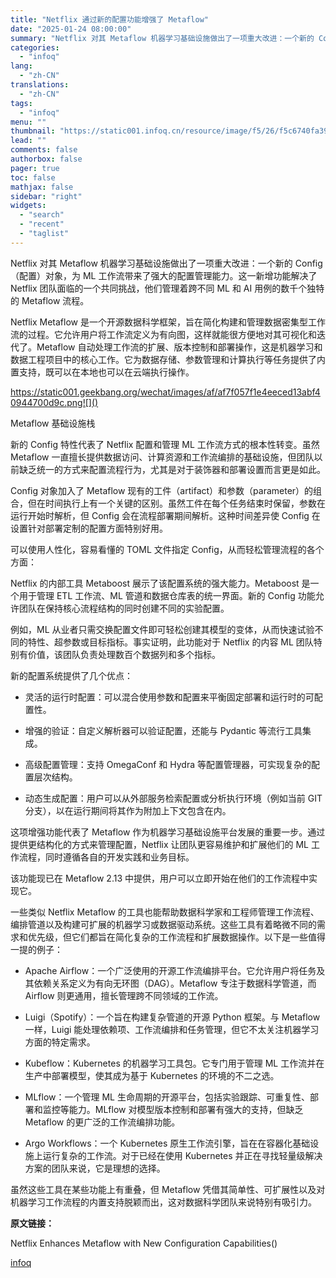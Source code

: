```yaml
---
title: "Netflix 通过新的配置功能增强了 Metaflow"
date: "2025-01-24 08:00:00"
summary: "Netflix 对其 Metaflow 机器学习基础设施做出了一项重大改进：一个新的 Config（..."
categories:
  - "infoq"
lang:
  - "zh-CN"
translations:
  - "zh-CN"
tags:
  - "infoq"
menu: ""
thumbnail: "https://static001.infoq.cn/resource/image/f5/26/f5c6740fa39861c5b5f017e84cd8e126.jpg"
lead: ""
comments: false
authorbox: false
pager: true
toc: false
mathjax: false
sidebar: "right"
widgets:
  - "search"
  - "recent"
  - "taglist"
---
```


Netflix 对其 Metaflow 机器学习基础设施做出了一项重大改进：一个新的 Config（配置）对象，为 ML 工作流带来了强大的配置管理能力。这一新增功能解决了 Netflix 团队面临的一个共同挑战，他们管理着跨不同 ML 和 AI 用例的数千个独特的 Metaflow 流程。

Netflix Metaflow 是一个开源数据科学框架，旨在简化构建和管理数据密集型工作流的过程。它允许用户将工作流定义为有向图，这样就能很方便地对其可视化和迭代了。Metaflow 自动处理工作流的扩展、版本控制和部署操作，这是机器学习和数据工程项目中的核心工作。它为数据存储、参数管理和计算执行等任务提供了内置支持，既可以在本地也可以在云端执行操作。

![]()https://static001.geekbang.org/wechat/images/af/af7f057f1e4eeced13abf40944700d9c.png![]()

Metaflow 基础设施栈

新的 Config 特性代表了 Netflix 配置和管理 ML 工作流方式的根本性转变。虽然 Metaflow 一直擅长提供数据访问、计算资源和工作流编排的基础设施，但团队以前缺乏统一的方式来配置流程行为，尤其是对于装饰器和部署设置而言更是如此。

Config 对象加入了 Metaflow 现有的工件（artifact）和参数（parameter）的组合，但在时间执行上有一个关键的区别。虽然工件在每个任务结束时保留，参数在运行开始时解析，但 Config 会在流程部署期间解析。这种时间差异使 Config 在设置针对部署定制的配置方面特别好用。

可以使用人性化，容易看懂的 TOML 文件指定 Config，从而轻松管理流程的各个方面：

Netflix 的内部工具 Metaboost 展示了该配置系统的强大能力。Metaboost 是一个用于管理 ETL 工作流、ML 管道和数据仓库表的统一界面。新的 Config 功能允许团队在保持核心流程结构的同时创建不同的实验配置。

例如，ML 从业者只需交换配置文件即可轻松创建其模型的变体，从而快速试验不同的特性、超参数或目标指标。事实证明，此功能对于 Netflix 的内容 ML 团队特别有价值，该团队负责处理数百个数据列和多个指标。

新的配置系统提供了几个优点：

* 灵活的运行时配置：可以混合使用参数和配置来平衡固定部署和运行时的可配置性。

* 增强的验证：自定义解析器可以验证配置，还能与 Pydantic 等流行工具集成。

* 高级配置管理：支持 OmegaConf 和 Hydra 等配置管理器，可实现复杂的配置层次结构。

* 动态生成配置：用户可以从外部服务检索配置或分析执行环境（例如当前 GIT 分支），以在运行期间将其作为附加上下文包含在内。

这项增强功能代表了 Metaflow 作为机器学习基础设施平台发展的重要一步。通过提供更结构化的方式来管理配置，Netflix 让团队更容易维护和扩展他们的 ML 工作流程，同时遵循各自的开发实践和业务目标。

该功能现已在 Metaflow 2.13 中提供，用户可以立即开始在他们的工作流程中实现它。

一些类似 Netflix Metaflow 的工具也能帮助数据科学家和工程师管理工作流程、编排管道以及构建可扩展的机器学习或数据驱动系统。这些工具有着略微不同的需求和优先级，但它们都旨在简化复杂的工作流程和扩展数据操作。以下是一些值得一提的例子：

* Apache Airflow：一个广泛使用的开源工作流编排平台。它允许用户将任务及其依赖关系定义为有向无环图（DAG）。Metaflow 专注于数据科学管道，而 Airflow 则更通用，擅长管理跨不同领域的工作流。

* Luigi（Spotify）：一个旨在构建复杂管道的开源 Python 框架。与 Metaflow 一样，Luigi 能处理依赖项、工作流编排和任务管理，但它不太关注机器学习方面的特定需求。

* Kubeflow：Kubernetes 的机器学习工具包。它专门用于管理 ML 工作流并在生产中部署模型，使其成为基于 Kubernetes 的环境的不二之选。

* MLflow：一个管理 ML 生命周期的开源平台，包括实验跟踪、可重复性、部署和监控等能力。MLflow 对模型版本控制和部署有强大的支持，但缺乏 Metaflow 的更广泛的工作流编排功能。

* Argo Workflows：一个 Kubernetes 原生工作流引擎，旨在在容器化基础设施上运行复杂的工作流。对于已经在使用 Kubernetes 并正在寻找轻量级解决方案的团队来说，它是理想的选择。

虽然这些工具在某些功能上有重叠，但 Metaflow 凭借其简单性、可扩展性以及对机器学习工作流程的内置支持脱颖而出，这对数据科学团队来说特别有吸引力。

**原文链接：**

Netflix Enhances Metaflow with New Configuration Capabilities()

[infoq](https://www.infoq.cn/article/CPer5DmbjoI57uEzorlc)
